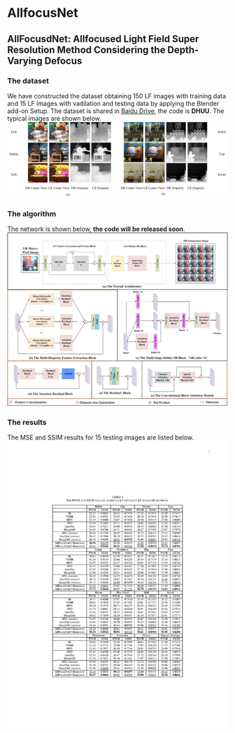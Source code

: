# AllfocusNet
## AllFocusdNet: Allfocused Light Field Super Resolution Method Considering the Depth-Varying Defocus
### The dataset
We have constructed the dataset obtaining 150 LF images with training data and 15 LF images with vadilation and testing data by applying the Blender add-on Setup.
The dataset is shared in [Baidu Drive](https://pan.baidu.com/s/1F6cJZ4ZikK5pD0IZ5QCz9g?pwd=DHUU), the code is $\textbf{DHUU}$.
The typical images are shown below.
![fig1](https://github.com/qingpu1988/AllfocusNet/blob/main/Fig3.png)
### The algorithm
The network is shown below, $\textbf{the code will be released soon}$.
![fig2](https://github.com/qingpu1988/AllfocusNet/blob/main/Fig4.png)
### The results
The MSE and SSIM results for 15 testing images are listed below.
![fig3](https://github.com/qingpu1988/AllfocusNet/blob/main/fig-result.png)
